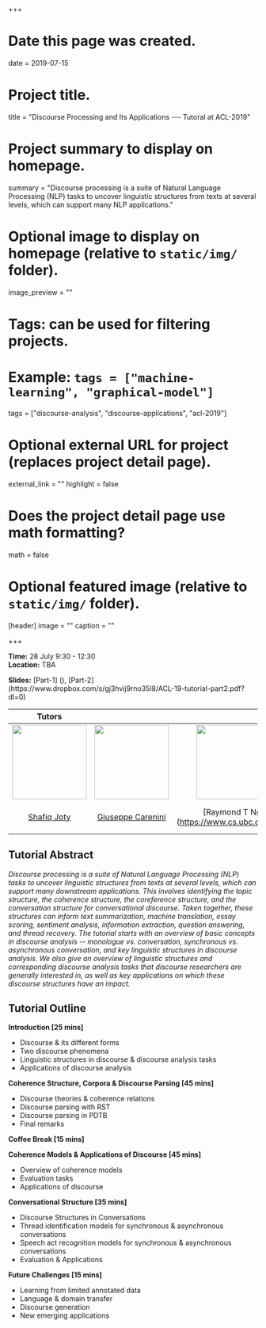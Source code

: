 +++
# Date this page was created.
date = 2019-07-15

# Project title.
title = "Discourse Processing and Its Applications --- Tutoral at ACL-2019"

# Project summary to display on homepage.
summary = "Discourse processing is a suite of Natural Language Processing (NLP) tasks to uncover linguistic structures from texts at several levels, which can support many NLP applications."

# Optional image to display on homepage (relative to `static/img/` folder).
image_preview = ""

# Tags: can be used for filtering projects.
# Example: `tags = ["machine-learning", "graphical-model"]`
tags = ["discourse-analysis", "discourse-applications", "acl-2019"]

# Optional external URL for project (replaces project detail page).
external_link = ""
highlight = false
# Does the project detail page use math formatting?
math = false

# Optional featured image (relative to `static/img/` folder).
[header]
image = ""
caption = ""

+++

<p><strong>Time:</strong> 28 July 9:30 - 12:30 </br>
<strong>Location:</strong> TBA </br></p>
<strong>Slides:</strong> [Part-1] (), [Part-2](https://www.dropbox.com/s/gj3hvij9rno35l8/ACL-19-tutorial-part2.pdf?dl=0) 

| Tutors | | | |
|:---: | :---: | :---: | :---: |
| <img class="img-circle" style="width: 150px;height: 150px;" src="https://raihanjoty.github.io/img/nav/shafiq.jpg"> | <img class="img-circle" style="width: 150px;height: 150px;" src="http://www.cs.ubc.ca/~carenini/carenini.jpg "> | <img class="img-circle" style="width: 150px;height: 150px;" src="https://www.cs.ubc.ca/~rng/Raymond_Ng.JPG"> | <img class="img-circle" style="width: 150px;height: 150px;" src="https://www.ufv.ca/media/assets/computer-information-systems/pictures/gabe-headshot-200x201.jpg">|
| [Shafiq Joty](https://raihanjoty.github.io/) | [Giuseppe Carenini](http://www.cs.ubc.ca/~carenini/)| [Raymond T Ng] (https://www.cs.ubc.ca/~rng/)| [Gabriel Murray] (https://www.ufv.ca/cis/faculty-and-staff/murray-gabriel.htm) |
 <h2 id="tutorialabstract">Tutorial Abstract</h2>
 <p><em>Discourse processing is a suite of Natural Language Processing (NLP) tasks to uncover linguistic structures from texts at several levels, which can support many downstream applications. This involves identifying the topic structure, the coherence structure, the coreference structure, and the conversation structure for conversational discourse. Taken together, these structures can inform text summarization, machine translation, essay scoring, sentiment analysis,  information extraction, question answering, and thread recovery. The tutorial starts with an overview of basic concepts in discourse analysis -- monologue vs. conversation, synchronous vs. asynchronous conversation, and key linguistic structures in discourse analysis. We also give an overview of linguistic structures and corresponding discourse analysis tasks that discourse researchers are generally interested in, as well as key applications on which these discourse structures have an impact. </em></p>
 <h2 id="tutorialoutline">Tutorial Outline</h2>
 <p><strong>Introduction [25 mins] </strong> </p>
 <ul>
<li> Discourse &amp; its different forms</li>
<li> Two discourse phenomena </li>
 <li> Linguistic structures in discourse &amp; discourse analysis tasks </li>
 <li> Applications of discourse analysis</li>
</ul>
 <p><strong> Coherence Structure, Corpora &amp; Discourse Parsing [45 mins] </strong> </p>
 <ul>
<li> Discourse theories &amp; coherence relations </li>
 <li> Discourse parsing with RST</li>
 <li> Discourse parsing in PDTB</li>
 <li> Final remarks </li> 
</ul>
 <p><strong>Coffee Break [15 mins]</strong> </p>
 <p><strong>Coherence Models &amp; Applications of Discourse [45 mins] </strong> </p>
 <ul>
<li> Overview of coherence models </li>
 <li> Evaluation tasks </li>
 <li> Applications of discourse </li>
</ul>
 <p><strong>Conversational Structure [35 mins]</strong> </p>
 <ul>
<li> Discourse Structures in Conversations</li>
 <li> Thread identification models for synchronous &amp; asynchronous conversations </li>
 <li> Speech act recognition models for synchronous &amp; asynchronous conversations</li>
 <li> Evaluation &amp; Applications</li>
</ul>
 <p><strong> Future Challenges [15 mins] </strong> </p>
 <ul>
<li> Learning from limited annotated data</li>
 <li> Language &amp; domain transfer </li>
 <li> Discourse generation </li>
 <li> New emerging applications</li>
</ul>
